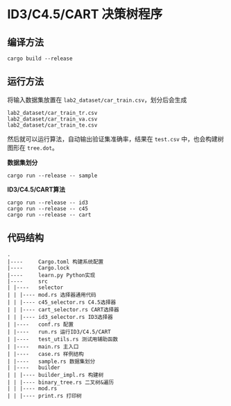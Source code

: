 # ID3/C4.5/CART 决策树程序

## 编译方法

```
cargo build --release
```

## 运行方法

将输入数据集放置在 `lab2_dataset/car_train.csv`，划分后会生成

```
lab2_dataset/car_train_tr.csv
lab2_dataset/car_train_va.csv
lab2_dataset/car_train_te.csv
```

然后就可以运行算法，自动输出验证集准确率，结果在 `test.csv` 中，也会构建树图形在 `tree.dot`。

**数据集划分**

```
cargo run --release -- sample
```

**ID3/C4.5/CART算法**

```
cargo run --release -- id3
cargo run --release -- c45
cargo run --release -- cart
```

## 代码结构

```
.
|----     Cargo.toml 构建系统配置
|----     Cargo.lock
|----     learn.py Python实现
|----     src
| |----   selector
| | |---- mod.rs 选择器通用代码
| | |---- c45_selector.rs C4.5选择器
| | |---- cart_selector.rs CART选择器
| | |---- id3_selector.rs ID3选择器
| |----   conf.rs 配置
| |----   run.rs 运行ID3/C4.5/CART
| |----   test_utils.rs 测试用辅助函数
| |----   main.rs 主入口
| |----   case.rs 样例结构
| |----   sample.rs 数据集划分
| |----   builder
| | |---- builder_impl.rs 构建树
| | |---- binary_tree.rs 二叉树&遍历
| | |---- mod.rs
| | |---- print.rs 打印树
```

